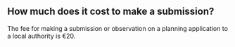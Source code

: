 ##  How much does it cost to make a submission?

The fee for making a submission or observation on a planning application to a
local authority is €20.
